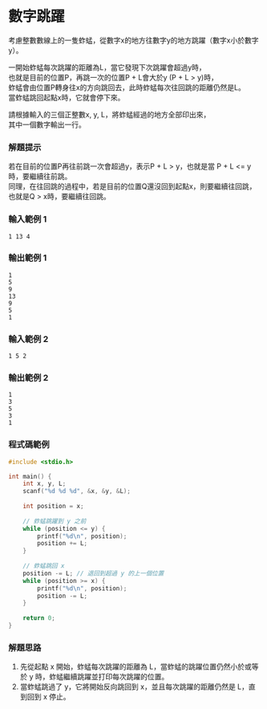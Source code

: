# 數字跳躍

考慮整數數線上的一隻蚱蜢，從數字x的地方往數字y的地方跳躍（數字x小於數字y）。

一開始蚱蜢每次跳躍的距離為L，當它發現下次跳躍會超過y時，  
也就是目前的位置P，再跳一次的位置P + L會大於y (P + L > y)時，  
蚱蜢會由位置P轉身往x的方向跳回去，此時蚱蜢每次往回跳的距離仍然是L。  
當蚱蜢跳回起點x時，它就會停下來。

請根據輸入的三個正整數x, y, L，將蚱蜢經過的地方全部印出來，  
其中一個數字輸出一行。

### 解題提示

若在目前的位置P再往前跳一次會超過y，表示P + L > y，也就是當 P + L <= y 時，要繼續往前跳。  
同理，在往回跳的過程中，若是目前的位置Q還沒回到起點x，則要繼續往回跳，也就是Q > x時，要繼續往回跳。

### 輸入範例 1

```text
1 13 4
```

### 輸出範例 1
```text
1
5
9
13
9
5
1
```

### 輸入範例 2

```text
1 5 2
```

### 輸出範例 2
```text
1
3
5
3
1
```

### 程式碼範例
```c
#include <stdio.h>

int main() {
    int x, y, L;
    scanf("%d %d %d", &x, &y, &L);
    
    int position = x;
    
    // 蚱蜢跳躍到 y 之前
    while (position <= y) {
        printf("%d\n", position);
        position += L;
    }
    
    // 蚱蜢跳回 x
    position -= L; // 退回到超過 y 的上一個位置
    while (position >= x) {
        printf("%d\n", position);
        position -= L;
    }
    
    return 0;
}
```

### 解題思路
1. 先從起點 x 開始，蚱蜢每次跳躍的距離為 L，當蚱蜢的跳躍位置仍然小於或等於 y 時，蚱蜢繼續跳躍並打印每次跳躍的位置。
2. 當蚱蜢跳過了 y，它將開始反向跳回到 x，並且每次跳躍的距離仍然是 L，直到回到 x 停止。
